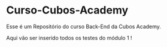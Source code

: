 # Curso-Cubos-Academy

Esse é um Repositório do curso Back-End da Cubos Academy.

Aqui vão ser inserido todos os testes do módulo 1 ! 
